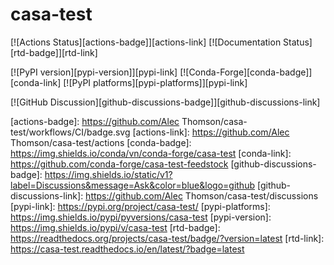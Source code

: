 # casa-test

[![Actions Status][actions-badge]][actions-link]
[![Documentation Status][rtd-badge]][rtd-link]

[![PyPI version][pypi-version]][pypi-link]
[![Conda-Forge][conda-badge]][conda-link]
[![PyPI platforms][pypi-platforms]][pypi-link]

[![GitHub Discussion][github-discussions-badge]][github-discussions-link]

<!-- SPHINX-START -->

<!-- prettier-ignore-start -->
[actions-badge]:            https://github.com/Alec Thomson/casa-test/workflows/CI/badge.svg
[actions-link]:             https://github.com/Alec Thomson/casa-test/actions
[conda-badge]:              https://img.shields.io/conda/vn/conda-forge/casa-test
[conda-link]:               https://github.com/conda-forge/casa-test-feedstock
[github-discussions-badge]: https://img.shields.io/static/v1?label=Discussions&message=Ask&color=blue&logo=github
[github-discussions-link]:  https://github.com/Alec Thomson/casa-test/discussions
[pypi-link]:                https://pypi.org/project/casa-test/
[pypi-platforms]:           https://img.shields.io/pypi/pyversions/casa-test
[pypi-version]:             https://img.shields.io/pypi/v/casa-test
[rtd-badge]:                https://readthedocs.org/projects/casa-test/badge/?version=latest
[rtd-link]:                 https://casa-test.readthedocs.io/en/latest/?badge=latest

<!-- prettier-ignore-end -->
